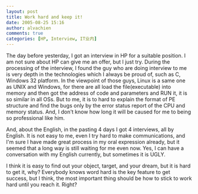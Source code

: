 ```yaml
---
layout: post
title: Work hard and keep it!
date: 2005-08-25 15:16
author: alvachien
comments: true
categories: [HP, Interview, IT业内]
---
```


The day before yesterday, I got an interview in HP for a suitable position. I am not sure about HP can give me an offer, but I just try. During the processing of the interview, I found the guy who are doing interview to me is very depth in the technologies which I always be proud of, such as C, Windows 32 platform. In the viewpoint of those guys, Linux is a same one as UNIX and Windows, for there are all load the file(executable) into memory and then got the address of code and parameters and RUN it, it is so similar in all OSs. But to me, it is to hard to explain the format of PE structure and find the bugs only by the error status report of the CPU and memory status. And, I don't know how long it will be caused for me to being so professional like him.

And, about the English, in the pasting 4 days I got 4 interviews, all by English. It is not easy to me, even I try hard to make communications, and I'm sure I have made great process in my oral expression already, but it seemed that a long way is still waiting for me even now. Yes, I can have a conversation with my English currently, but sometimes it is UGLY.

I think it is easy to find out your object, target, and your dream, but it is hard to get it, why? Everybody knows word hard is the key feature to get success, but I think, the most important thing should be how to stick to work hard until you reach it. Right?

